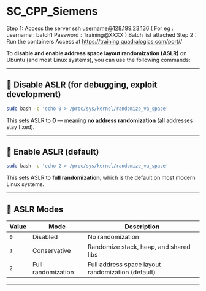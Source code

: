 # SC_CPP_Siemens



Step 1: Access the server
ssh username@128.199.23.136
( For eg : username : batch1
           Password : Training@XXXX )
Batch list attached
Step 2 : Run the containers
Access at https://training.quadralogics.com/port/<number>/


To **disable and enable address space layout randomization (ASLR)** on Ubuntu (and most Linux systems), you can use the following commands:

---

## 🔐 **Disable ASLR (for debugging, exploit development)**

```bash
sudo bash -c 'echo 0 > /proc/sys/kernel/randomize_va_space'
```

This sets ASLR to **0** — meaning **no address randomization** (all addresses stay fixed).

---

## 🔐 **Enable ASLR (default)**

```bash
sudo bash -c 'echo 2 > /proc/sys/kernel/randomize_va_space'
```

This sets ASLR to **full randomization**, which is the default on most modern Linux systems.

---

## 🧪 ASLR Modes

| Value | Mode               | Description                                       |
| ----- | ------------------ | ------------------------------------------------- |
| `0`   | Disabled           | No randomization                                  |
| `1`   | Conservative       | Randomize stack, heap, and shared libs            |
| `2`   | Full randomization | Full address space layout randomization (default) |

---


